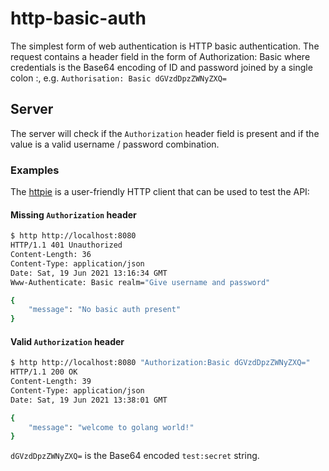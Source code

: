 # http-basic-auth

The simplest form of web authentication is HTTP basic authentication. The request contains a header field in the form of Authorization: Basic <credentials> where credentials is the Base64 encoding of ID and password joined by a single colon :, e.g. `Authorisation: Basic dGVzdDpzZWNyZXQ=`

## Server
    
The server will check if the `Authorization` header field is present and if the value is a valid username / password combination.

### Examples
 
The [httpie](https://httpie.io/) is a user-friendly HTTP client that can be used to test the API:

#### Missing `Authorization` header

```bash
$ http http://localhost:8080
HTTP/1.1 401 Unauthorized
Content-Length: 36
Content-Type: application/json
Date: Sat, 19 Jun 2021 13:16:34 GMT
Www-Authenticate: Basic realm="Give username and password"

{
    "message": "No basic auth present"
}

```

#### Valid `Authorization` header
       
```bash
$ http http://localhost:8080 "Authorization:Basic dGVzdDpzZWNyZXQ="
HTTP/1.1 200 OK
Content-Length: 39
Content-Type: application/json
Date: Sat, 19 Jun 2021 13:38:01 GMT

{
    "message": "welcome to golang world!"
}

```
    
`dGVzdDpzZWNyZXQ=` is the Base64 encoded `test:secret` string.
